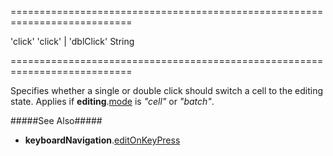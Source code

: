 ===========================================================================
<!--default-->'click'<!--/default-->
<!--acceptValues-->'click' | 'dblClick'<!--/acceptValues-->
<!--type-->String<!--/type-->
===========================================================================

<!--shortDescription-->
Specifies whether a single or double click should switch a cell to the editing state. Applies if **editing**.[mode]({basewidgetpath}/Configuration/editing/#mode) is *"cell"* or *"batch"*.
<!--/shortDescription-->

<!--fullDescription-->
#####See Also#####
- **keyboardNavigation**.[editOnKeyPress]({basewidgetpath}/Configuration/keyboardNavigation/#editOnKeyPress)
<!--/fullDescription-->